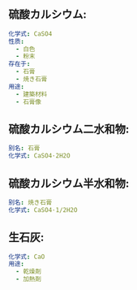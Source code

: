## 硫酸カルシウム:

```yaml
化学式: CaSO4
性质:
  - 白色
  - 粉末
存在于:
  - 石膏
  - 焼き石膏
用途:
  - 建築材料
  - 石膏像

```

## 硫酸カルシウム二水和物:

```yaml
别名: 石膏
化学式: CaSO4·2H2O

```

## 硫酸カルシウム半水和物:

```yaml
别名: 焼き石膏
化学式: CaSO4·1/2H2O

```

## 生石灰:

```yaml
化学式: CaO
用途:
  - 乾燥剤
  - 加熱剤
```